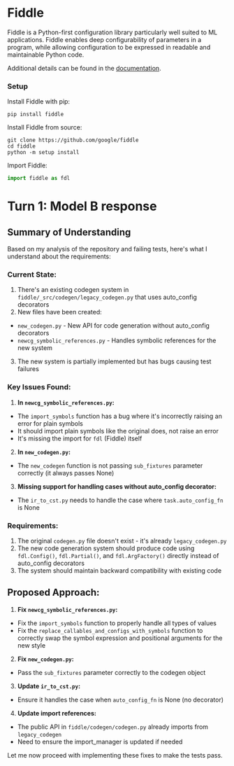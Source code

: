 # Fiddle


Fiddle is a Python-first configuration library particularly well suited to ML
applications. Fiddle enables deep configurability of parameters in a program,
while allowing configuration to be expressed in readable and maintainable Python
code.

Additional details can be found in the [documentation].

[documentation]: https://fiddle.readthedocs.io


### Setup


Install Fiddle with pip:

```shell
pip install fiddle
```

Install Fiddle from source:

```shell
git clone https://github.com/google/fiddle
cd fiddle
python -m setup install
```

Import Fiddle:

```python
import fiddle as fdl
```

# Turn 1: Model B response

## Summary of Understanding

Based on my analysis of the repository and failing tests, here's what I understand about the requirements:

### Current State:
1. There's an existing codegen system in `fiddle/_src/codegen/legacy_codegen.py` that uses auto_config decorators
2. New files have been created:
- `new_codegen.py` - New API for code generation without auto_config decorators
- `newcg_symbolic_references.py` - Handles symbolic references for the new system
3. The new system is partially implemented but has bugs causing test failures

### Key Issues Found:

1. **In `newcg_symbolic_references.py`:**
- The `import_symbols` function has a bug where it's incorrectly raising an error for plain symbols
- It should import plain symbols like the original does, not raise an error
- It's missing the import for `fdl` (Fiddle) itself

2. **In `new_codegen.py`:**
- The `new_codegen` function is not passing `sub_fixtures` parameter correctly (it always passes None)

3. **Missing support for handling cases without auto_config decorator:**
- The `ir_to_cst.py` needs to handle the case where `task.auto_config_fn` is None

### Requirements:
1. The original `codegen.py` file doesn't exist - it's already `legacy_codegen.py`
2. The new code generation system should produce code using `fdl.Config()`, `fdl.Partial()`, and `fdl.ArgFactory()` directly instead of auto_config decorators
3. The system should maintain backward compatibility with existing code

## Proposed Approach:

1. **Fix `newcg_symbolic_references.py`:**
- Fix the `import_symbols` function to properly handle all types of values
- Fix the `replace_callables_and_configs_with_symbols` function to correctly swap the symbol expression and positional arguments for the new style

2. **Fix `new_codegen.py`:**
- Pass the `sub_fixtures` parameter correctly to the codegen object

3. **Update `ir_to_cst.py`:**
- Ensure it handles the case when `auto_config_fn` is None (no decorator)

4. **Update import references:**
- The public API in `fiddle/codegen/codegen.py` already imports from `legacy_codegen`
- Need to ensure the import_manager is updated if needed

Let me now proceed with implementing these fixes to make the tests pass.
